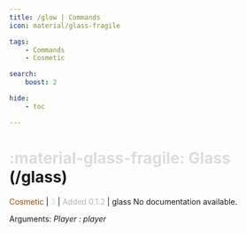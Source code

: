```yaml
---
title: /glow | Commands
icon: material/glass-fragile

tags:
    - Commands
    - Cosmetic

search:
    boost: 2

hide:
    - toc

---
```

# <p style="color: rgb(220,220,220); display: inline;">:material-glass-fragile: Glass</p> (/glass)
<div style="display:inline;">
<p style="color: #A54800; display: inline;">Cosmetic</p> | <p style="color: rgb(220,220,220); display: inline;">3</p> | <p style="color: rgb(180,180,180); display: inline;"> Added 0.1.2</p> | glass
</div>
No documentation available.

Arguments: _Player : player_

<!-- ## See Also
* [:material-refresh: /reset](/Commands/specifics/reset/)
* [:material-emoticon-dead: /kill](/Commands/specifics/kill/) -->